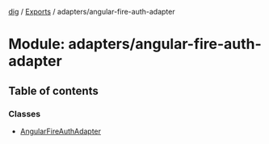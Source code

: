 [dig](../README.md) / [Exports](../modules.md) / adapters/angular-fire-auth-adapter

# Module: adapters/angular-fire-auth-adapter

## Table of contents

### Classes

- [AngularFireAuthAdapter](../classes/adapters/angular-fire-auth-adapter.angularfireauthadapter.md)
